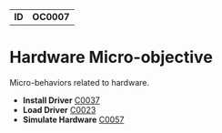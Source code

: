 |||
|---|---|
|**ID**|**OC0007**|


# Hardware Micro-objective #
Micro-behaviors related to hardware.

* **Install Driver** [C0037](../hardware/install-driver.md)
* **Load Driver** [C0023](../hardware/load-driver.md)
* **Simulate Hardware** [C0057](../hardware/simulate-hardware.md)

